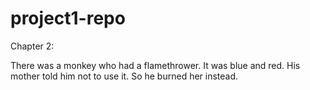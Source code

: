 # project1-repo

Chapter 2:

There was a monkey who had a flamethrower. 
It was blue and red. 
His mother told him not to use it.
So he burned her instead. 
